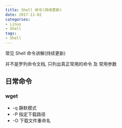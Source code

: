 ```yaml
---
title: Shell 命令(持续更新)
date: 2017-11-02
categories:
- Linux
- Shell
tags:
- Shell
---
```


常见 Shell 命令讲解(持续更新)

并不是罗列命令文档, 只列出真正常用的命令 及 常用参数

<!-- more -->

## 日常命令

### wget

* -q 静默模式
* -P 指定下载路径
* -O 下载文件重命名
